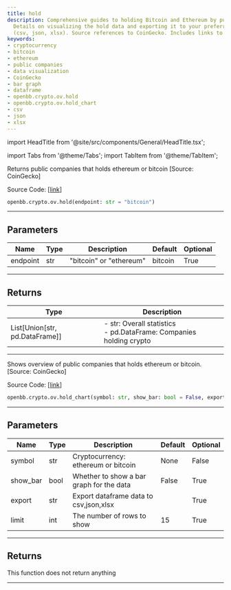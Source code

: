 ```yaml
---
title: hold
description: Comprehensive guides to holding Bitcoin and Ethereum by public companies.
  Details on visualizing the hold data and exporting it to your preferred data format
  (csv, json, xlsx). Source references to CoinGecko. Includes links to source codes.
keywords:
- cryptocurrency
- bitcoin
- ethereum
- public companies
- data visualization
- CoinGecko
- bar graph
- dataframe
- openbb.crypto.ov.hold
- openbb.crypto.ov.hold_chart
- csv
- json
- xlsx
---
```


import HeadTitle from '@site/src/components/General/HeadTitle.tsx';

<HeadTitle title="crypto.ov.hold - Reference | OpenBB SDK Docs" />

import Tabs from '@theme/Tabs';
import TabItem from '@theme/TabItem';

<Tabs>
<TabItem value="model" label="Model" default>

Returns public companies that holds ethereum or bitcoin [Source: CoinGecko]

Source Code: [[link](https://github.com/OpenBB-finance/OpenBBTerminal/tree/main/openbb_terminal/cryptocurrency/overview/pycoingecko_model.py#L102)]

```python
openbb.crypto.ov.hold(endpoint: str = "bitcoin")
```

---

## Parameters

| Name | Type | Description | Default | Optional |
| ---- | ---- | ----------- | ------- | -------- |
| endpoint | str | "bitcoin" or "ethereum" | bitcoin | True |


---

## Returns

| Type | Description |
| ---- | ----------- |
| List[Union[str, pd.DataFrame]] | - str:              Overall statistics<br/>- pd.DataFrame: Companies holding crypto |
---

</TabItem>
<TabItem value="view" label="Chart">

Shows overview of public companies that holds ethereum or bitcoin. [Source: CoinGecko]

Source Code: [[link](https://github.com/OpenBB-finance/OpenBBTerminal/tree/main/openbb_terminal/cryptocurrency/overview/pycoingecko_view.py#L135)]

```python
openbb.crypto.ov.hold_chart(symbol: str, show_bar: bool = False, export: str = "", limit: int = 15)
```

---

## Parameters

| Name | Type | Description | Default | Optional |
| ---- | ---- | ----------- | ------- | -------- |
| symbol | str | Cryptocurrency: ethereum or bitcoin | None | False |
| show_bar | bool | Whether to show a bar graph for the data | False | True |
| export | str | Export dataframe data to csv,json,xlsx |  | True |
| limit | int | The number of rows to show | 15 | True |


---

## Returns

This function does not return anything

---

</TabItem>
</Tabs>
